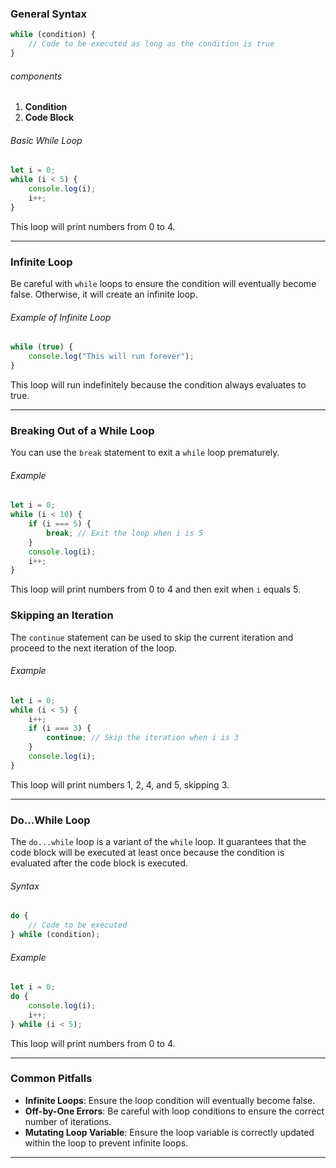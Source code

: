 ### General Syntax
```javascript
while (condition) {
    // Code to be executed as long as the condition is true
}
```

###### components
1. **Condition**
2. **Code Block**

###### Basic While Loop
```javascript
let i = 0;
while (i < 5) {
    console.log(i);
    i++;
}
```
This loop will print numbers from 0 to 4.

---

### Infinite Loop
Be careful with `while` loops to ensure the condition will eventually become false. Otherwise, it will create an infinite loop.

###### Example of Infinite Loop
```javascript
while (true) {
    console.log("This will run forever");
}
```
This loop will run indefinitely because the condition always evaluates to true.

---

### Breaking Out of a While Loop
You can use the `break` statement to exit a `while` loop prematurely.
###### Example
```javascript
let i = 0;
while (i < 10) {
    if (i === 5) {
        break; // Exit the loop when i is 5
    }
    console.log(i);
    i++;
}
```
This loop will print numbers from 0 to 4 and then exit when `i` equals 5.

### Skipping an Iteration
The `continue` statement can be used to skip the current iteration and proceed to the next iteration of the loop.

###### Example
```javascript
let i = 0;
while (i < 5) {
    i++;
    if (i === 3) {
        continue; // Skip the iteration when i is 3
    }
    console.log(i);
}
```
This loop will print numbers 1, 2, 4, and 5, skipping 3.


---
### Do...While Loop
The `do...while` loop is a variant of the `while` loop. It guarantees that the code block will be executed at least once because the condition is evaluated after the code block is executed.

###### Syntax
```javascript
do {
    // Code to be executed
} while (condition);
```

###### Example
```javascript
let i = 0;
do {
    console.log(i);
    i++;
} while (i < 5);
```
This loop will print numbers from 0 to 4.

---

### Common Pitfalls
- **Infinite Loops**: Ensure the loop condition will eventually become false.
- **Off-by-One Errors**: Be careful with loop conditions to ensure the correct number of iterations.
- **Mutating Loop Variable**: Ensure the loop variable is correctly updated within the loop to prevent infinite loops.

---
